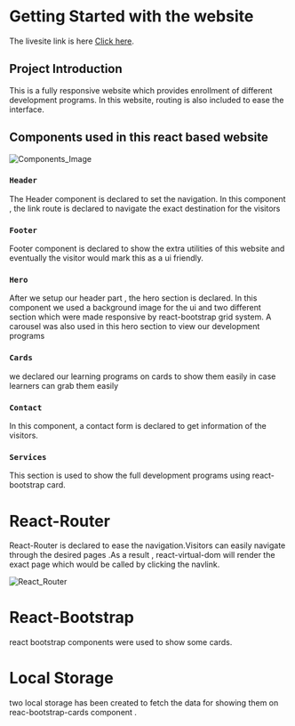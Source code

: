 # Getting Started with the website

The livesite link is here [Click here](https://devs-camp.netlify.app).

## Project Introduction

This is a fully responsive website which provides enrollment of different development programs. 
In this website, routing is also included to ease the interface. 

## Components used in this react based website

![Components_Image](https://i.ibb.co/QXCffQX/Screenshot-2021-10-05-232852.png)

### `Header`

The Header component is declared to set the navigation. In this component , the link route is declared to navigate the exact destination for the visitors


### `Footer`

Footer component is declared to show the extra utilities of this website and eventually the visitor would mark this as a ui friendly.

### `Hero`

After we setup our header part , the hero section is declared. In this component we used a background image for the ui and two different section which were made responsive by react-bootstrap grid system. A carousel was also used in this hero section to view our development programs
### `Cards`

we declared our learning programs on cards to show them easily in case learners can grab them easily

### `Contact`

In this component, a contact form is declared to get information of the visitors.


### `Services`

This section is used to show the full development programs using react-bootstrap card. 

# React-Router


React-Router is declared to ease the navigation.Visitors can easily navigate through the desired pages .As a result , react-virtual-dom will render the exact page which would be called by clicking the navlink.

![React_Router](https://i.ibb.co/Nr0jys4/Uploaded-using-Ray-This-Extension.png)

# React-Bootstrap

react bootstrap components were used to show some cards. 

# Local Storage
two local storage has been created to fetch the data for showing them on reac-bootstrap-cards component . 

